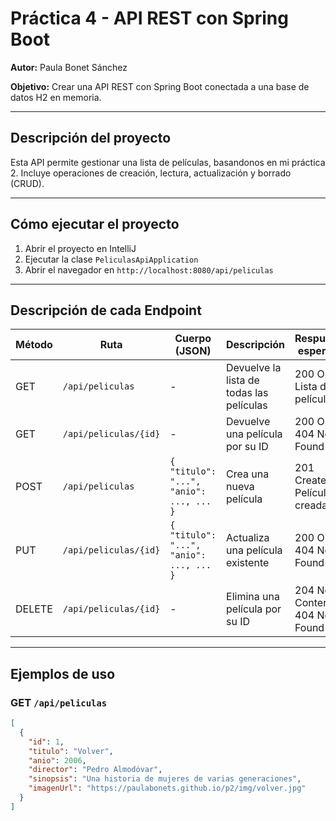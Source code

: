 # Práctica 4 - API REST con Spring Boot

**Autor:** Paula Bonet Sánchez

**Objetivo:** Crear una API REST con Spring Boot conectada a una base de datos H2 en memoria.

---

## Descripción del proyecto

Esta API permite gestionar una lista de películas, basandonos en mi práctica 2. 
Incluye operaciones de creación, lectura, actualización y borrado (CRUD).

---
## Cómo ejecutar el proyecto

1. Abrir el proyecto en IntelliJ
2. Ejecutar la clase `PeliculasApiApplication`
4. Abrir el navegador en `http://localhost:8080/api/peliculas`
   
---

## Descripción de cada Endpoint

| Método | Ruta                         | Cuerpo (JSON)                                       | Descripción                                 | Respuesta esperada                      |
|--------|------------------------------|-----------------------------------------------------|---------------------------------------------|-----------------------------------------|
| GET    | `/api/peliculas`             | -                                                   | Devuelve la lista de todas las películas     | 200 OK - Lista de películas             |
| GET    | `/api/peliculas/{id}`        | -                                                   | Devuelve una película por su ID              | 200 OK / 404 Not Found                  |
| POST   | `/api/peliculas`             | `{ "titulo": "...", "anio": ..., ... }`             | Crea una nueva película                      | 201 Created - Película creada           |
| PUT    | `/api/peliculas/{id}`        | `{ "titulo": "...", "anio": ..., ... }`             | Actualiza una película existente             | 200 OK / 404 Not Found                  |
| DELETE | `/api/peliculas/{id}`        | -                                                   | Elimina una película por su ID               | 204 No Content / 404 Not Found          |

---
## Ejemplos de uso

### GET `/api/peliculas`
```json
[
  {
    "id": 1,
    "titulo": "Volver",
    "anio": 2006,
    "director": "Pedro Almodóvar",
    "sinopsis": "Una historia de mujeres de varias generaciones",
    "imagenUrl": "https://paulabonets.github.io/p2/img/volver.jpg"
  }
]
